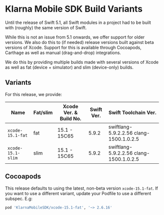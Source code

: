 # Klarna Mobile SDK Build Variants

Until the release of Swift 5.1, all Swift modules in a project had to be built with (roughly) the
same version of Swift.

While this is not an issue from 5.1 onwards, we offer support for older versions. We also do this
to (if needed) release versions built against beta versions of Xcode. Support for this is available
through Cocoapods, Carthage as well as manual (drag-and-drop) integrations.

We do this by providing multiple builds made with several versions of Xcode as well as fat (device +
simulator) and slim (device-only) builds.

## Variants

For this release, we provide:

| Name | Fat/slim | Xcode Ver. & Build No. | Swift Ver. | Swift Toolchain Ver. |
| ---- | -------- | ---------------------------- | ---------- | -------------------- |
| `xcode-15.1-fat` | fat | 15.1 - 15C65 | 5.9.2| swiftlang-5.9.2.2.56 clang-1500.1.0.2.5 |
| `xcode-15.1-slim` | slim | 15.1 - 15C65 | 5.9.2| swiftlang-5.9.2.2.56 clang-1500.1.0.2.5 |


## Cocoapods

This release defaults to using the latest, non-beta version `xcode-15.1-fat`. If you
want to use a different variant, update your Podfile to use a different subspec. E.g:


```ruby
pod 'KlarnaMobileSDK/xcode-15.1-fat', '~> 2.6.16'
```

